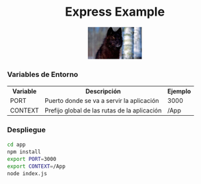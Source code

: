<h1 align="center">Express Example</h1>

<p align="center">
  <img src="docs/avatar.jpg" alt="foto" width="25%" height="25%"/>
</p>

### Variables de Entorno

<table style="width:100%">
  <tr>
    <th>Variable</th>
    <th>Descripción</th>
    <th>Ejemplo</th>
  </tr>
  <tr>
    <td>PORT</td>
    <td>Puerto donde se va a servir la aplicación</td>
    <td>3000</td>
  </tr>
  <tr>
    <td>CONTEXT</td>
    <td>Prefijo global de las rutas de la aplicación</td>
    <td>/App</td>
  </tr>
</table>

### Despliegue

```bash
cd app
npm install 
export PORT=3000
export CONTEXT=/App
node index.js 
```
